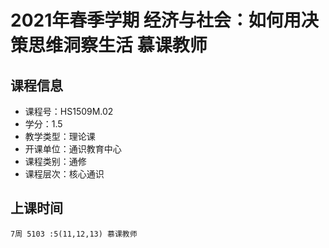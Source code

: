 # 2021年春季学期 经济与社会：如何用决策思维洞察生活 慕课教师






## 课程信息

- 课程号：HS1509M.02
- 学分：1.5
- 教学类型：理论课
- 开课单位：通识教育中心
- 课程类别：通修
- 课程层次：核心通识

## 上课时间

```
7周 5103 :5(11,12,13) 慕课教师
```

